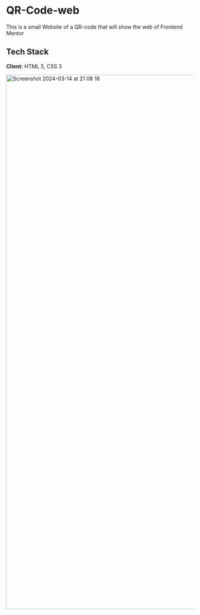 # QR-Code-web

This is a small Website of a QR-code that will show the web of Frontend Mentor

## Tech Stack

**Client:** HTML 5, CSS 3

<img width="1436" alt="Screenshot 2024-03-14 at 21 08 18" src="https://github.com/Marlon2123/QR-Code-web/assets/101485125/d3de38f6-9a9a-4913-b137-de52f25c523f">
